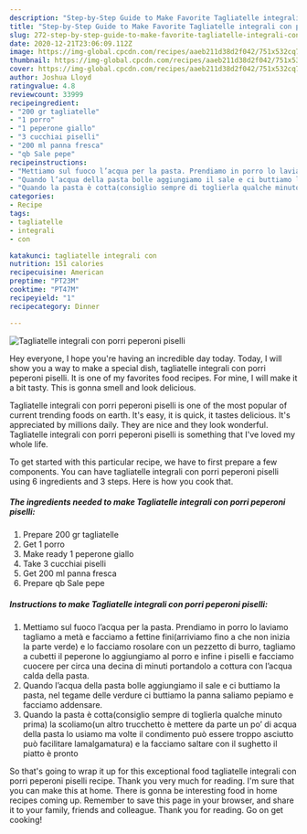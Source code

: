 ```yaml
---
description: "Step-by-Step Guide to Make Favorite Tagliatelle integrali con porri peperoni piselli"
title: "Step-by-Step Guide to Make Favorite Tagliatelle integrali con porri peperoni piselli"
slug: 272-step-by-step-guide-to-make-favorite-tagliatelle-integrali-con-porri-peperoni-piselli
date: 2020-12-21T23:06:09.112Z
image: https://img-global.cpcdn.com/recipes/aaeb211d38d2f042/751x532cq70/tagliatelle-integrali-con-porri-peperoni-piselli-recipe-main-photo.jpg
thumbnail: https://img-global.cpcdn.com/recipes/aaeb211d38d2f042/751x532cq70/tagliatelle-integrali-con-porri-peperoni-piselli-recipe-main-photo.jpg
cover: https://img-global.cpcdn.com/recipes/aaeb211d38d2f042/751x532cq70/tagliatelle-integrali-con-porri-peperoni-piselli-recipe-main-photo.jpg
author: Joshua Lloyd
ratingvalue: 4.8
reviewcount: 33999
recipeingredient:
- "200 gr tagliatelle"
- "1 porro"
- "1 peperone giallo"
- "3 cucchiai piselli"
- "200 ml panna fresca"
- "qb Sale pepe"
recipeinstructions:
- "Mettiamo sul fuoco l’acqua per la pasta. Prendiamo in porro lo laviamo tagliamo a metà e facciamo a fettine fini(arriviamo fino a che non inizia la parte verde) e lo facciamo rosolare con un pezzetto di burro, tagliamo a cubetti il peperone lo aggiungiamo al porro e infine i piselli e facciamo cuocere per circa una decina di minuti portandolo a cottura con l’acqua calda della pasta."
- "Quando l’acqua della pasta bolle aggiungiamo il sale e ci buttiamo la pasta, nel tegame delle verdure ci buttiamo la panna saliamo pepiamo e facciamo addensare."
- "Quando la pasta è cotta(consiglio sempre di toglierla qualche minuto prima) la scoliamo(un altro trucchetto è mettere da parte un po’ di acqua della pasta lo usiamo ma volte il condimento può essere troppo asciutto può facilitare lamalgamatura) e la facciamo saltare con il sughetto il piatto è pronto"
categories:
- Recipe
tags:
- tagliatelle
- integrali
- con

katakunci: tagliatelle integrali con 
nutrition: 151 calories
recipecuisine: American
preptime: "PT23M"
cooktime: "PT47M"
recipeyield: "1"
recipecategory: Dinner

---
```



![Tagliatelle integrali con porri peperoni piselli](https://img-global.cpcdn.com/recipes/aaeb211d38d2f042/751x532cq70/tagliatelle-integrali-con-porri-peperoni-piselli-recipe-main-photo.jpg)

Hey everyone, I hope you're having an incredible day today. Today, I will show you a way to make a special dish, tagliatelle integrali con porri peperoni piselli. It is one of my favorites food recipes. For mine, I will make it a bit tasty. This is gonna smell and look delicious.



Tagliatelle integrali con porri peperoni piselli is one of the most popular of current trending foods on earth. It's easy, it is quick, it tastes delicious. It's appreciated by millions daily. They are nice and they look wonderful. Tagliatelle integrali con porri peperoni piselli is something that I've loved my whole life.


To get started with this particular recipe, we have to first prepare a few components. You can have tagliatelle integrali con porri peperoni piselli using 6 ingredients and 3 steps. Here is how you cook that.

<!--inarticleads1-->

##### The ingredients needed to make Tagliatelle integrali con porri peperoni piselli:

1. Prepare 200 gr tagliatelle
1. Get 1 porro
1. Make ready 1 peperone giallo
1. Take 3 cucchiai piselli
1. Get 200 ml panna fresca
1. Prepare qb Sale pepe




<!--inarticleads2-->

##### Instructions to make Tagliatelle integrali con porri peperoni piselli:

1. Mettiamo sul fuoco l’acqua per la pasta. Prendiamo in porro lo laviamo tagliamo a metà e facciamo a fettine fini(arriviamo fino a che non inizia la parte verde) e lo facciamo rosolare con un pezzetto di burro, tagliamo a cubetti il peperone lo aggiungiamo al porro e infine i piselli e facciamo cuocere per circa una decina di minuti portandolo a cottura con l’acqua calda della pasta.
1. Quando l’acqua della pasta bolle aggiungiamo il sale e ci buttiamo la pasta, nel tegame delle verdure ci buttiamo la panna saliamo pepiamo e facciamo addensare.
1. Quando la pasta è cotta(consiglio sempre di toglierla qualche minuto prima) la scoliamo(un altro trucchetto è mettere da parte un po’ di acqua della pasta lo usiamo ma volte il condimento può essere troppo asciutto può facilitare lamalgamatura) e la facciamo saltare con il sughetto il piatto è pronto




So that's going to wrap it up for this exceptional food tagliatelle integrali con porri peperoni piselli recipe. Thank you very much for reading. I'm sure that you can make this at home. There is gonna be interesting food in home recipes coming up. Remember to save this page in your browser, and share it to your family, friends and colleague. Thank you for reading. Go on get cooking!
